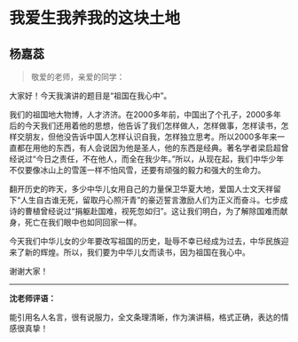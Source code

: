 # 我爱生我养我的这块土地 #

## 杨嘉蕊 ##

> 敬爱的老师，亲爱的同学：

大家好！今天我演讲的题目是“祖国在我心中”。

我们的祖国地大物博，人才济济。在2000多年前，中国出了个孔子，2000多年后的今天我们还用着他的思想，他告诉了我们怎样做人，怎样做事，怎样读书，怎样交朋友，但他没告诉中国人怎样认识自我，怎样独立思考。所以2000多年来一直都在用他的东西，有人会说因为他是圣人，他的东西是经典。著名学者梁启超曾经说过“今日之责任，不在他人，而全在我少年。”所以，从现在起，我们中华少年不仅要像冰山上的雪莲一样不怕风雪，还要有顽强的毅力和强大的生命力。

翻开历史的昨天，多少中华儿女用自己的力量保卫华夏大地，爱国人士文天祥留下“人生自古谁无死，留取丹心照汗青”的豪迈誓言激励人们为正义而奋斗。七步成诗的曹植曾经说过“捐躯赴国难，视死忽如归”。这让我们明白，为了解除国难而献身，死亡在我们眼中也如同回家一样。

今天我们中华儿女的少年要改写祖国的历史，耻辱不幸已经成为过去，中华民族迎来了新的辉煌。所以，我们要为中华儿女而读书，因为祖国在我心中。

谢谢大家！

-------------------------------------

**沈老师评语：**

能引用名人名言，很有说服力，全文条理清晰，作为演讲稿，格式正确，表达的情感很真挚！